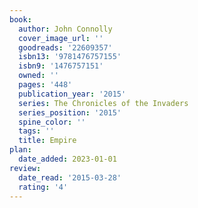 ```yaml
---
book:
  author: John Connolly
  cover_image_url: ''
  goodreads: '22609357'
  isbn13: '9781476757155'
  isbn9: '1476757151'
  owned: ''
  pages: '448'
  publication_year: '2015'
  series: The Chronicles of the Invaders
  series_position: '2015'
  spine_color: ''
  tags: ''
  title: Empire
plan:
  date_added: 2023-01-01
review:
  date_read: '2015-03-28'
  rating: '4'
---
```

